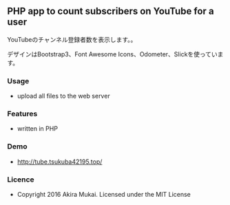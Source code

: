 ## PHP app to count subscribers on YouTube for a user

YouTubeのチャンネル登録者数を表示します。。

デザインはBootstrap3、Font Awesome Icons、Odometer、Slickを使っています。


### Usage

  - upload all files to the web server


### Features

  - written in PHP


### Demo

  - http://tube.tsukuba42195.top/


### Licence

  - Copyright 2016 Akira Mukai. Licensed under the MIT License
